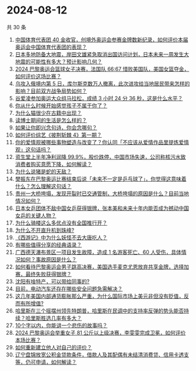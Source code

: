 # 2024-08-12

共 30 条

<!-- BEGIN ZHIHUQUESTIONS -->
<!-- 最后更新时间 Mon Aug 12 2024 00:10:44 GMT+0800 (China Standard Time) -->
1. [中国体育代表团 40 金收官，创境外奥运会参赛金牌数新纪录，如何评价本届奥运会中国体育代表团的表现？](https://www.zhihu.com/question/664028203)
1. [日本多地防备大地震，岸田文雄紧急取消出国访问计划，日本未来一周发生大地震的可能性有多大？预计影响几何？](https://www.zhihu.com/question/663927700)
1. [2024 巴黎奥运会篮球女子决赛，法国队 66:67 惜败美国队，美国女篮夺金，如何评价这场比赛？](https://www.zhihu.com/question/664006435)
1. [乌攻入俄境内第 5 日，库尔斯克数万人撤离，此次进攻给当地居民带来怎样的影响？目前双方战争局势如何？](https://www.zhihu.com/question/663998912)
1. [谷爱凌参加奥运大众组马拉松，成绩 3 小时 24 分 36 秒，这是什么水平？](https://www.zhihu.com/question/662718849)
1. [你从什么时候开始感觉孩子不属于你了？](https://www.zhihu.com/question/616205418)
1. [为什么猫很少在古籍中出现？](https://www.zhihu.com/question/21518576)
1. [读博士期间的生活是怎么样的？](https://www.zhihu.com/question/457319613)
1. [如果让你即兴念句诗，你会念哪句？](https://www.zhihu.com/question/662973225)
1. [如何评价综艺《披荆斩棘 4》第一期？](https://www.zhihu.com/question/663328911)
1. [你的爱情观被哪些事物塑造与改变了？你认同「不应该从爱情作品里提炼爱情观」这句话吗？](https://www.zhihu.com/question/662966863)
1. [资生堂上半年净利润降 99.9%，股价跌停，中国市场失速，公司称核污水致消费者购买意愿下降，如何解读？](https://www.zhihu.com/question/663921433)
1. [为什么说猪是蛇的天敌？](https://www.zhihu.com/question/571047539)
1. [樊振东在巴黎奥运比赛结束后说「未来不一定是乒乓球了」，你觉得这意味着什么？怎么理解这句话？](https://www.zhihu.com/question/663960931)
1. [贵州一大桥垮塌，发现开裂时已交通管制，大桥垮塌的原因是什么？目前当地情况如何？](https://www.zhihu.com/question/663844759)
1. [日本女乒团体不敌中国女乒获得银牌，张本美和未来十年内能否成为撼动中国女乒的关键人物？](https://www.zhihu.com/question/663959137)
1. [为什么骑楼这么多优点没有全国推行开？](https://www.zhihu.com/question/663488574)
1. [为什么不开直升机到珠峰?](https://www.zhihu.com/question/358221411)
1. [《西游记》中为什么妖怪不去大唐吃人？](https://www.zhihu.com/question/659406900)
1. [有哪些值得分享的经典语录？](https://www.zhihu.com/question/651422067)
1. [广西德天瀑布景区一项目发生故障，造成 1 名游客死亡、60 人受伤，具体情况如何？事故原因是什么？](https://www.zhihu.com/question/663952181)
1. [如何看待巴黎奥运会男子跳高决赛，美国选手麦克尤恩放弃共享金牌，选择加赛，最终失败获得银牌？](https://www.zhihu.com/question/663967258)
1. [沈阳有啥特产，可以带给同事的?](https://www.zhihu.com/question/654061055)
1. [目前，电动汽车还存在哪些安全问题急需解决？](https://www.zhihu.com/question/663232730)
1. [这几年美国内部通货膨胀那么严重，为什么国际市场上美元非但没有贬值，反而有所增值?](https://www.zhihu.com/question/663428040)
1. [哈里斯在三个摇摆州领先特朗普，哈里斯在民调中的支持率反弹的势头能否持续？哈里斯胜选几率有多大？](https://www.zhihu.com/question/663993997)
1. [10个字以内，你能讲一个悲伤的故事吗？](https://www.zhihu.com/question/652241723)
1. [2024 巴黎奥运会举重女子 81 公斤以上级决赛，李雯雯完成卫冕，如何评价本场比赛？](https://www.zhihu.com/question/664006130)
1. [如何重新建立他人对自己的评价？](https://www.zhihu.com/question/663882197)
1. [辽宁盘锦放宽公积金贷款条件，借款人及其配偶有未结清消费贷、信用卡透支等，仍可申请，如何解读？](https://www.zhihu.com/question/663950004)
<!-- END ZHIHUQUESTIONS -->
